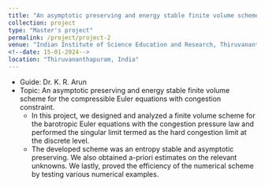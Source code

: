 ```yaml
---
title: "An asymptotic preserving and energy stable finite volume scheme for the compressible Euler equations with congestion constraint"
collection: project
type: "Master's project"
permalink: /project/project-2
venue: "Indian Institute of Science Education and Research, Thiruvananthapuram (IISER TVM), Department of Mathematics"
<!--date: 15-01-2024-->
location: "Thiruvananthapuram, India"
---
```


- Guide: Dr. K. R. Arun
- Topic: An asymptotic preserving and energy stable finite volume scheme for the compressible Euler equations with congestion constraint.
  - In this project, we designed and analyzed a finite volume scheme for the barotropic Euler equations with the congestion pressure law and performed the singular limit termed as the hard congestion limit at the discrete level.
  - The developed scheme was an entropy stable and asymptotic preserving. We also obtained a-priori estimates on the relevant unknowns. We lastly, proved the efficiency of the numerical scheme by testing various numerical examples.

<!--Heading 1-->
<!--======-->
<!---->
<!--Heading 2-->
<!--======-->
<!---->
<!--Heading 3-->
<!--======-->

<!------->
<!--title: "Master's Project"-->
<!--excerpt: "Short description of portfolio item number 1<br/><img src='/images/500x300.png'>"-->
<!--collection: portfolio-->
<!------->
